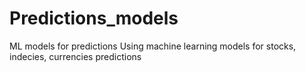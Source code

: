 # Predictions_models
ML models for predictions 
Using machine learning models for stocks, indecies, currencies predictions
